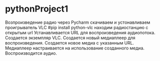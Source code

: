 # pythonProject1
Возпроизведение радио через Pycharm
скачиваем и устонавливаем проигрыватель VLC
#pip install python-vlc
находим радиостанцию с открытым url 
Устанавливается URL для воспроизведения аудиопотока.
Создается экземпляр VLC.
Создается новый медиаплеер для воспроизведения.
Создается новое медиа с указанным URL.
Медиаплеер настраивается на использование созданного медиа.
Воспроизводится аудио.
